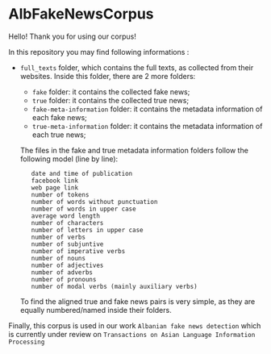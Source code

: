 # AlbFakeNewsCorpus

Hello! Thank you for using our corpus!

In this repository you may find following informations :

 - ``full_texts`` folder, which contains the full texts, as collected from their websites. Inside this folder, there are 2 more folders:

   - ``fake`` folder: it contains the collected fake news;
   - ``true`` folder: it contains the collected true news;
   - ``fake-meta-information`` folder: it contains the metadata information of each fake news;
   - ``true-meta-information`` folder: it contains the metadata information of each true news;

   The files in the fake and true metadata information folders follow the following model (line by line):

          date and time of publication
		  facebook link
          web page link
          number of tokens
          number of words without punctuation
          number of words in upper case
          average word length
          number of characters
          number of letters in upper case
          number of verbs
          number of subjuntive 
          number of imperative verbs
          number of nouns
          number of adjectives
          number of adverbs
          number of pronouns
          number of modal verbs (mainly auxiliary verbs)
		

   To find the aligned true and fake news pairs is very simple, as they are equally numbered/named inside their folders.

Finally, this corpus is used in our work ``Albanian fake news detection`` which is currently under review on ``Transactions on Asian Language Information Processing``
